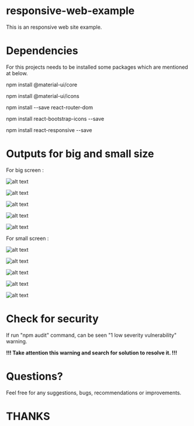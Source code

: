 # responsive-web-example

This is an responsive web site example.  

# Dependencies

For this projects needs to be installed some packages which are mentioned at below.

npm install @material-ui/core

npm install @material-ui/icons

npm install --save react-router-dom

npm install react-bootstrap-icons --save

npm install react-responsive --save

# Outputs for big and small size

For big screen :

![alt text](./src/outputs/HomePage.jpg)

![alt text](./src/outputs/ListPage.jpg)

![alt text](./src/outputs/ServicePage.jpg)

![alt text](./src/outputs/AboutPage.jpg)

![alt text](./src/outputs/ContactPage.jpg)

For small screen :

![alt text](./src/outputs/HomeSmall.jpg)

![alt text](./src/outputs/ListSmall.jpg)

![alt text](./src/outputs/ServicesSmall.jpg)

![alt text](./src/outputs/AboutSmall.jpg)

![alt text](./src/outputs/ContactSmall.jpg)

# Check for security

If run "npm audit" command, can be seen "1 low severity vulnerability" warning. 

**!!! Take attention this warning and search for solution to resolve it.  !!!**
 
# Questions?

Feel free for any suggestions, bugs, recommendations or improvements.

# THANKS
